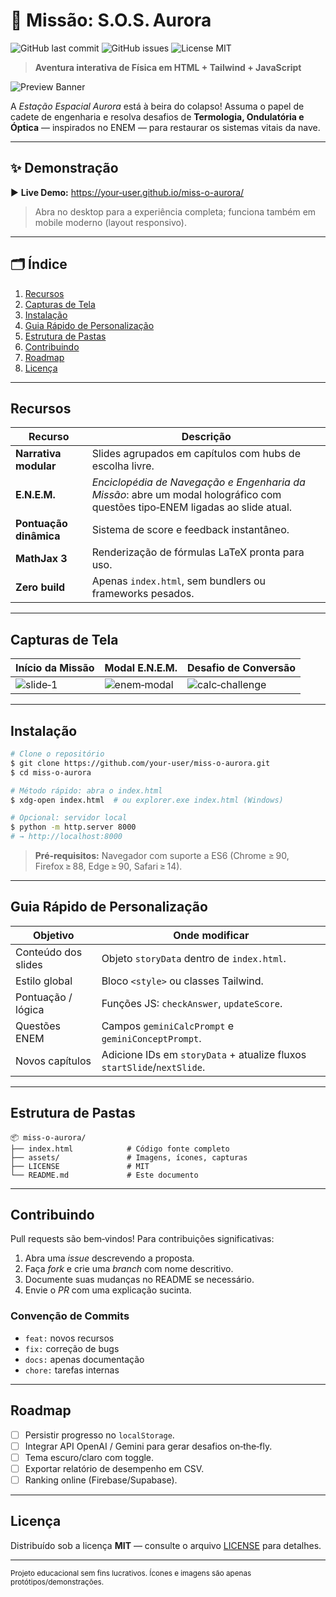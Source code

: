 # 🚀 Missão: S.O.S. Aurora

![GitHub last commit](https://img.shields.io/github/last-commit/your‑user/miss-o-aurora?style=flat-square)
![GitHub issues](https://img.shields.io/github/issues/your‑user/miss-o-aurora?style=flat-square)
![License MIT](https://img.shields.io/badge/license-MIT-blue.svg?style=flat-square)

> **Aventura interativa de Física em HTML + Tailwind + JavaScript**

![Preview Banner](assets/screenshot-banner.png)

A *Estação Espacial Aurora* está à beira do colapso! Assuma o papel de cadete de engenharia e resolva desafios de **Termologia, Ondulatória e Óptica** — inspirados no ENEM — para restaurar os sistemas vitais da nave.

---

## ✨ Demonstração

▶️ **Live Demo:** [https://your‑user.github.io/miss-o-aurora/](https://your‑user.github.io/miss-o-aurora/)

> Abra no desktop para a experiência completa; funciona também em mobile moderno (layout responsivo).

---

## 🗂️ Índice

1. [Recursos](#recursos)
2. [Capturas de Tela](#capturas-de-tela)
3. [Instalação](#instalação)
4. [Guia Rápido de Personalização](#guia-rápido-de-personalização)
5. [Estrutura de Pastas](#estrutura-de-pastas)
6. [Contribuindo](#contribuindo)
7. [Roadmap](#roadmap)
8. [Licença](#licença)

---

## Recursos

| Recurso                | Descrição                                                                                                                    |
| ---------------------- | ---------------------------------------------------------------------------------------------------------------------------- |
| **Narrativa modular**  | Slides agrupados em capítulos com hubs de escolha livre.                                                                     |
| **E.N.E.M.**           | *Enciclopédia de Navegação e Engenharia da Missão*: abre um modal holográfico com questões tipo‑ENEM ligadas ao slide atual. |
| **Pontuação dinâmica** | Sistema de score e feedback instantâneo.                                                                                     |
| **MathJax 3**          | Renderização de fórmulas LaTeX pronta para uso.                                                                              |
| **Zero build**         | Apenas `index.html`, sem bundlers ou frameworks pesados.                                                                     |

---

## Capturas de Tela

| Início da Missão                          | Modal E.N.E.M.                            | Desafio de Conversão                          |
| ----------------------------------------- | ----------------------------------------- | --------------------------------------------- |
| ![slide‑1](assets/screenshot‑slide‑1.png) | ![enem‑modal](assets/screenshot‑enem.png) | ![calc‑challenge](assets/screenshot‑calc.png) |

---

## Instalação

```bash
# Clone o repositório
$ git clone https://github.com/your‑user/miss-o-aurora.git
$ cd miss-o-aurora

# Método rápido: abra o index.html
$ xdg‑open index.html  # ou explorer.exe index.html (Windows)

# Opcional: servidor local
$ python -m http.server 8000
# → http://localhost:8000
```

> **Pré‑requisitos:** Navegador com suporte a ES6 (Chrome ≥ 90, Firefox ≥ 88, Edge ≥ 90, Safari ≥ 14).

---

## Guia Rápido de Personalização

| Objetivo            | Onde modificar                                                          |
| ------------------- | ----------------------------------------------------------------------- |
| Conteúdo dos slides | Objeto `storyData` dentro de `index.html`.                              |
| Estilo global       | Bloco `<style>` ou classes Tailwind.                                    |
| Pontuação / lógica  | Funções JS: `checkAnswer`, `updateScore`.                               |
| Questões ENEM       | Campos `geminiCalcPrompt` e `geminiConceptPrompt`.                      |
| Novos capítulos     | Adicione IDs em `storyData` + atualize fluxos `startSlide`/`nextSlide`. |

---

## Estrutura de Pastas

```
📦 miss-o-aurora/
├── index.html            # Código fonte completo
├── assets/               # Imagens, ícones, capturas
├── LICENSE               # MIT
└── README.md             # Este documento
```

---

## Contribuindo

Pull requests são bem‑vindos! Para contribuições significativas:

1. Abra uma *issue* descrevendo a proposta.
2. Faça *fork* e crie uma *branch* com nome descritivo.
3. Documente suas mudanças no README se necessário.
4. Envie o *PR* com uma explicação sucinta.

### Convenção de Commits

* `feat:` novos recursos
* `fix:` correção de bugs
* `docs:` apenas documentação
* `chore:` tarefas internas

---

## Roadmap

* [ ] Persistir progresso no `localStorage`.
* [ ] Integrar API OpenAI / Gemini para gerar desafios on‑the‑fly.
* [ ] Tema escuro/claro com toggle.
* [ ] Exportar relatório de desempenho em CSV.
* [ ] Ranking online (Firebase/Supabase).

---

## Licença

Distribuído sob a licença **MIT** — consulte o arquivo [LICENSE](LICENSE) para detalhes.

---

<sub>Projeto educacional sem fins lucrativos. Ícones e imagens são apenas protótipos/demonstrações.</sub>
